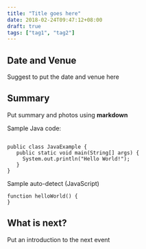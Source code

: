 ```yaml
---
title: "Title goes here"
date: 2018-02-24T09:47:12+08:00
draft: true
tags: ["tag1", "tag2"]
---
```


## Date and Venue

Suggest to put the date and venue here

## Summary

Put summary and photos using **markdown**

Sample Java code:
<pre><code class="java">
public class JavaExample {
   public static void main(String[] args) {
     System.out.println("Hello World!");
   } 
}
</code></pre>

Sample auto-detect (JavaScript)
~~~
function helloWorld() {
}
~~~



## What is next?

Put an introduction to the next event



